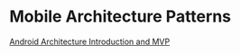 # Mobile Architecture Patterns

[Android Architecture Introduction and MVP](https://android.jlelse.eu/architecture-patterns-in-android-abf99f2b6f70)
